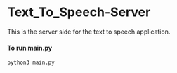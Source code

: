 # Text_To_Speech-Server
This is the server side for the text to speech application.
#### To run main.py

```python3 main.py```

